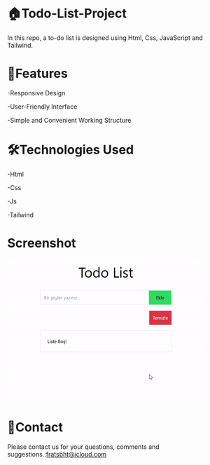 # 🏠Todo-List-Project

In this repo, a to-do list is designed using Html, Css, JavaScript and Tailwind.

# 🚀Features

-Responsive Design

-User-Friendly Interface

-Simple and Convenient Working Structure


# 🛠️Technologies Used

-Html

-Css

-Js

-Tailwind

# Screenshot

![](Todo-List.gif)

# 📨Contact

Please contact us for your questions, comments and suggestions.:fratsbht@icloud.com


